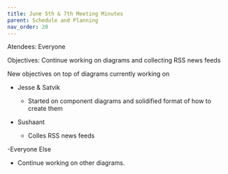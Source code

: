 ```yaml
---
title: June 5th & 7th Meeting Minutes
parent: Schedule and Planning
nav_order: 20
---
```


Atendees: Everyone

Objectives: Continue working on diagrams and collecting RSS news feeds

New objectives on top of diagrams currently working on

- Jesse & Satvik
  - Started on component diagrams and solidified format of how to create them

- Sushaant
  -  Colles RSS news feeds
 
-Everyone Else
  - Continue working on other diagrams.  
